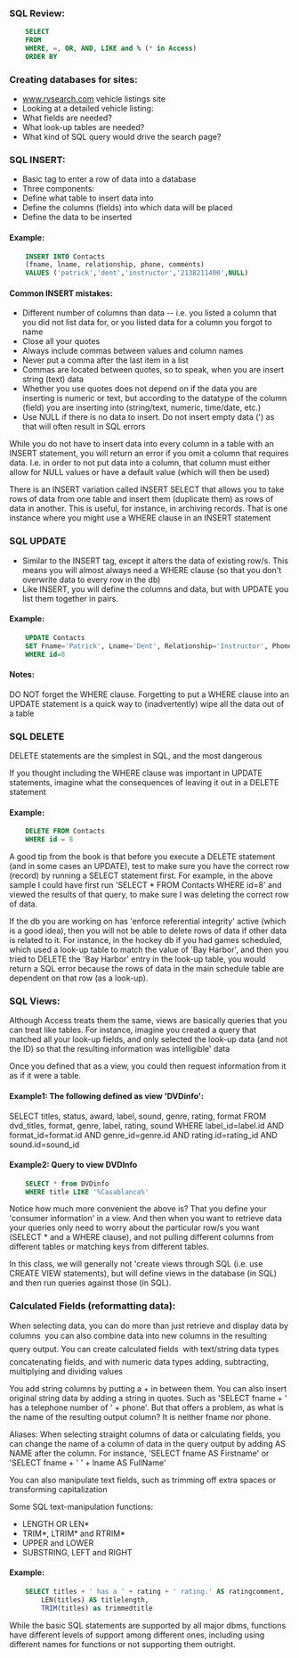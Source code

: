 ### SQL Review:

```sql
	SELECT
	FROM
	WHERE, =, OR, AND, LIKE and % (* in Access)
	ORDER BY
```

### Creating databases for sites:

* www.rvsearch.com vehicle listings site
* Looking at a detailed vehicle listing:
* What fields are needed?
* What look-up tables are needed?
* What kind of SQL query would drive the search page?

### SQL INSERT:

* Basic tag to enter a row of data into a database
* Three components:
* Define what table to insert data into
* Define the columns (fields) into which data will be placed
* Define the data to be inserted

#### Example:

```sql
	INSERT INTO Contacts
	(fname, lname, relationship, phone, comments)
	VALUES ('patrick','dent','instructor','2138211400',NULL)
```

#### Common INSERT mistakes:

* Different number of columns than data -- i.e. you listed a column that you did not list data for, or you listed data for a column you forgot to name
* Close all your quotes
* Always include commas between values and column names
* Never put a comma after the last item in a list
* Commas are located between quotes, so to speak, when you are insert string (text) data
* Whether you use quotes does not depend on if the data you are inserting is numeric or text, but according to the datatype of the column (field) you are inserting into (string/text, numeric, time/date, etc.)
* Use NULL if there is no data to insert. Do not insert empty data (') as that will often result in SQL errors

While you do not have to insert data into every column in a table with an INSERT statement, you will return an error if you omit a column that requires data. I.e. in order to not put data into a column, that column must either allow for NULL values or have a default value (which will then be used)

There is an INSERT variation called INSERT SELECT that allows you to take rows of data from one table and insert them (duplicate them) as rows of data in another. This is useful, for instance, in archiving records. That is one instance where you might use a WHERE clause in an INSERT statement

### SQL UPDATE

* Similar to the INSERT tag, except it alters the data of existing row/s. This means you will almost always need a WHERE clause (so that you don't overwrite data to every row in the db)
* Like INSERT, you will define the columns and data, but with UPDATE you list them together in pairs.

#### Example:

```sql
	UPDATE Contacts
	SET Fname='Patrick', Lname='Dent', Relationship='Instructor', Phone='2138211400', Comments='Teaches ITP499 in Spring 2001'
	WHERE id=8
```

#### Notes:

DO NOT forget the WHERE clause. Forgetting to put a WHERE clause into an UPDATE statement is a quick way to (inadvertently) wipe all the data out of a table

### SQL DELETE

DELETE statements are the simplest in SQL, and the most dangerous

If you thought including the WHERE clause was important in UPDATE statements, imagine what the consequences of leaving it out in a DELETE statement

#### Example:

```sql
	DELETE FROM Contacts
	WHERE id = 8
```

A good tip from the book is that before you execute a DELETE statement (and in some cases an UPDATE), test to make sure you have the correct row (record) by running a SELECT statement first. For example, in the above sample I could have first run 'SELECT * FROM Contacts WHERE id=8' and viewed the results of that query, to make sure I was deleting the correct row of data.

If the db you are working on has 'enforce referential integrity' active (which is a good idea), then you will not be able to delete rows of data if other data is related to it. For instance, in the hockey db if you had games scheduled, which used a look-up table to match the value of 'Bay Harbor', and then you tried to DELETE the 'Bay Harbor' entry in the look-up table, you would return a SQL error because the rows of data in the main schedule table are dependent on that row (as a look-up).

### SQL Views:

Although Access treats them the same, views are basically queries that you can treat like tables. For instance, imagine you created a query that matched all your look-up fields, and only selected the look-up data (and not the ID) so that the resulting information was intelligible' data

Once you defined that as a view, you could then request information from it as if it were a table.

#### Example1: The following defined as view 'DVDinfo':

SELECT titles, status, award, label, sound, genre, rating, format
FROM dvd_titles, format, genre, label, rating, sound
WHERE
	label_id=label.id AND
	format_id=format.id AND
	genre_id=genre.id AND
	rating.id=rating_id AND
	sound.id=sound_id

#### Example2: Query to view DVDInfo

```sql
	SELECT * from DVDinfo
	WHERE title LIKE '%Casablanca%'
```

Notice how much more convenient the above is? That you define your 'consumer information' in a view. And then when you want to retrieve data your queries only need to worry about the particular row/s you want (SELECT * and a WHERE clause), and not pulling different columns from different tables or matching keys from different tables.

In this class, we will generally not 'create views through SQL (i.e. use CREATE VIEW statements), but will define views in the database (in SQL) and then run queries against those (in SQL).

### Calculated Fields (reformatting data):

When selecting data, you can do more than just retrieve and display data by columns  you can also combine data into new columns in the resulting query output. You can create calculated fields  with text/string data types concatenating fields, and with numeric data types adding, subtracting, multiplying and dividing values

You add string columns by putting a + in between them. You can also insert original string data by adding a string in quotes. Such as 'SELECT fname + ' has a telephone number of ' + phone'. But that offers a problem, as what is the name of the resulting output column? It is neither fname nor phone.

Aliases: When selecting straight columns of data or calculating fields, you can change the name of a column of data in the query output by adding AS NAME after the column. For instance, 'SELECT fname AS Firstname' or 'SELECT fname + ' ' + lname AS FullName'

You can also manipulate text fields, such as trimming off extra spaces or transforming capitalization

Some SQL text-manipulation functions:
* LENGTH OR LEN*
* TRIM*, LTRIM* and RTRIM*
* UPPER and LOWER
* SUBSTRING, LEFT and RIGHT

#### Example:

```sql
	SELECT titles + ' has a ' + rating + ' rating.' AS ratingcomment, 
		LEN(titles) AS titlelength,
		TRIM(titles) as trimmedtitle
```

While the basic SQL statements are supported by all major dbms, functions have different levels of support among different ones, including using different names for functions or not supporting them outright.

